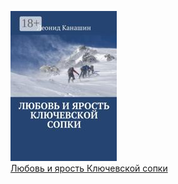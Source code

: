 ![](Любовь%20и%20ярость%20Ключевской%20сопки.jpg)  
[Любовь и ярость Ключевской сопки](Любовь%20и%20ярость%20Ключевской%20сопки.md)
